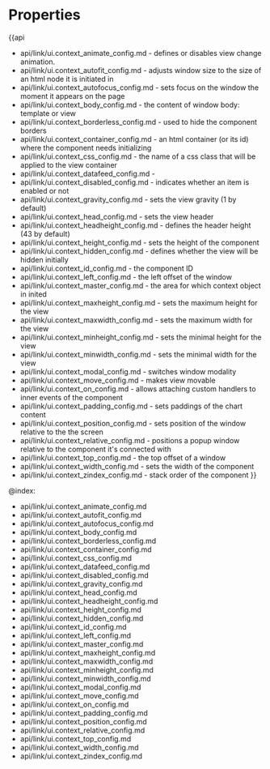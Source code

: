 Properties
==========

{{api
- api/link/ui.context_animate_config.md - defines or disables view change animation.
- api/link/ui.context_autofit_config.md - adjusts window size to the size of an html node it is initiated in
- api/link/ui.context_autofocus_config.md - sets focus on the window the moment it appears on the page
- api/link/ui.context_body_config.md - the content of window body: template or view
- api/link/ui.context_borderless_config.md - used to hide the component borders
- api/link/ui.context_container_config.md - an html container (or its id) where the component needs initializing
- api/link/ui.context_css_config.md - the name of a css class that will be applied to the view container
- api/link/ui.context_datafeed_config.md - 
- api/link/ui.context_disabled_config.md - indicates whether an item is enabled or not
- api/link/ui.context_gravity_config.md - sets the view gravity (1 by default)
- api/link/ui.context_head_config.md - sets the view header
- api/link/ui.context_headheight_config.md - defines the header height (43 by default)
- api/link/ui.context_height_config.md - sets the height of the component
- api/link/ui.context_hidden_config.md - defines whether the view will be hidden initially
- api/link/ui.context_id_config.md - the component ID
- api/link/ui.context_left_config.md - the left offset of the window
- api/link/ui.context_master_config.md - the area for which context object in inited
- api/link/ui.context_maxheight_config.md - sets the maximum height for the view
- api/link/ui.context_maxwidth_config.md - sets the maximum width for the view
- api/link/ui.context_minheight_config.md - sets the minimal height for the view
- api/link/ui.context_minwidth_config.md - sets the minimal width for the view
- api/link/ui.context_modal_config.md - switches window modality
- api/link/ui.context_move_config.md - makes view movable
- api/link/ui.context_on_config.md - allows attaching custom handlers to inner events of the component
- api/link/ui.context_padding_config.md - sets paddings of the chart content
- api/link/ui.context_position_config.md - sets position of the window relative to the the screen
- api/link/ui.context_relative_config.md - positions a popup window relative to the component it's connected with
- api/link/ui.context_top_config.md - the top offset of a window
- api/link/ui.context_width_config.md - sets the width of the component
- api/link/ui.context_zindex_config.md - stack order of the component
}}

@index:
- api/link/ui.context_animate_config.md
- api/link/ui.context_autofit_config.md
- api/link/ui.context_autofocus_config.md
- api/link/ui.context_body_config.md
- api/link/ui.context_borderless_config.md
- api/link/ui.context_container_config.md
- api/link/ui.context_css_config.md
- api/link/ui.context_datafeed_config.md
- api/link/ui.context_disabled_config.md
- api/link/ui.context_gravity_config.md
- api/link/ui.context_head_config.md
- api/link/ui.context_headheight_config.md
- api/link/ui.context_height_config.md
- api/link/ui.context_hidden_config.md
- api/link/ui.context_id_config.md
- api/link/ui.context_left_config.md
- api/link/ui.context_master_config.md
- api/link/ui.context_maxheight_config.md
- api/link/ui.context_maxwidth_config.md
- api/link/ui.context_minheight_config.md
- api/link/ui.context_minwidth_config.md
- api/link/ui.context_modal_config.md
- api/link/ui.context_move_config.md
- api/link/ui.context_on_config.md
- api/link/ui.context_padding_config.md
- api/link/ui.context_position_config.md
- api/link/ui.context_relative_config.md
- api/link/ui.context_top_config.md
- api/link/ui.context_width_config.md
- api/link/ui.context_zindex_config.md

